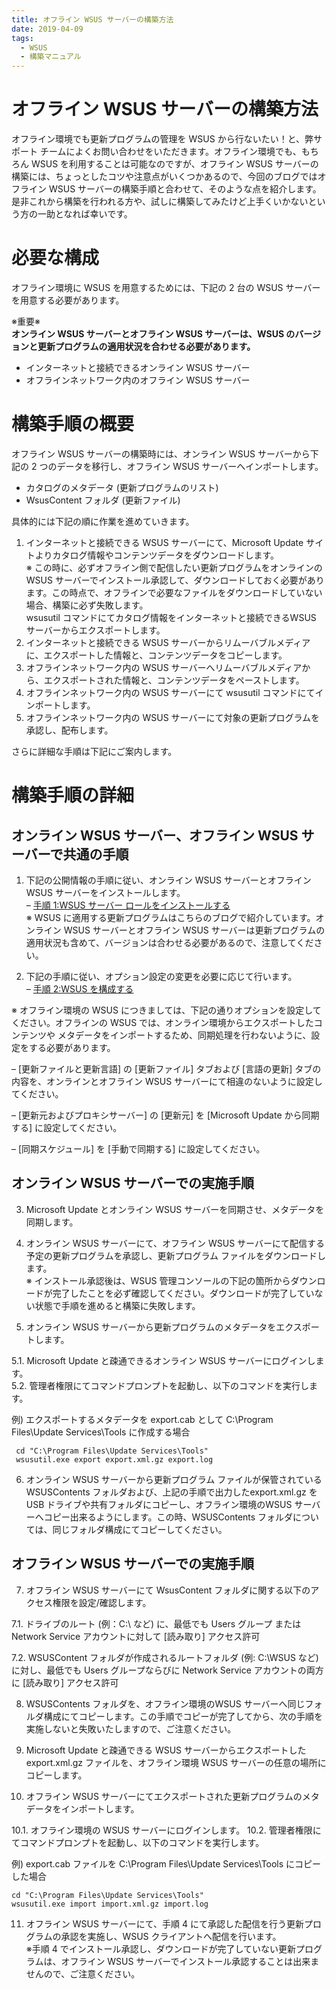 ```yaml
---
title: オフライン WSUS サーバーの構築方法
date: 2019-04-09
tags:
  - WSUS
  - 構築マニュアル
---
```

# オフライン WSUS サーバーの構築方法

オフライン環境でも更新プログラムの管理を WSUS から行ないたい！と、弊サポート チームによくお問い合わせをいただきます。オフライン環境でも、もちろん WSUS を利用することは可能なのですが、オフライン WSUS サーバーの構築には、ちょっとしたコツや注意点がいくつかあるので、今回のブログではオフライン WSUS サーバーの構築手順と合わせて、そのような点を紹介します。  
是非これから構築を行われる方や、試しに構築してみたけど上手くいかないという方の一助となれば幸いです。  

# 必要な構成  
オフライン環境に WSUS を用意するためには、下記の 2 台の WSUS サーバーを用意する必要があります。  

※重要※  
**オンライン WSUS サーバーとオフライン WSUS サーバーは、WSUS のバージョンと更新プログラムの適用状況を合わせる必要があります。**  

- インターネットと接続できるオンライン WSUS サーバー  
- オフラインネットワーク内のオフライン WSUS サーバー  

# 構築手順の概要  
オフライン WSUS サーバーの構築時には、オンライン WSUS サーバーから下記の 2 つのデータを移行し、オフライン WSUS サーバーへインポートします。  

- カタログのメタデータ (更新プログラムのリスト)  
- WsusContent フォルダ (更新ファイル)   

具体的には下記の順に作業を進めていきます。  

1. インターネットと接続できる WSUS サーバーにて、Microsoft Update サイトよりカタログ情報やコンテンツデータをダウンロードします。  
※ この時に、必ずオフライン側で配信したい更新プログラムをオンラインの WSUS サーバーでインストール承認して、ダウンロードしておく必要があります。この時点で、オフラインで必要なファイルをダウンロードしていない場合、構築に必ず失敗します。  
wsusutil コマンドにてカタログ情報をインターネットと接続できるWSUS サーバーからエクスポートします。  
2. インターネットと接続できる WSUS サーバーからリムーバブルメディアに、エクスポートした情報と、コンテンツデータをコピーします。  
3. オフラインネットワーク内の WSUS サーバーへリムーバブルメディアから、エクスポートされた情報と、コンテンツデータをペーストします。  
4. オフラインネットワーク内の WSUS サーバーにて wsusutil コマンドにてインポートします。  
5. オフラインネットワーク内の WSUS サーバーにて対象の更新プログラムを承認し、配布します。  
 
さらに詳細な手順は下記にご案内します。  

# 構築手順の詳細  
## オンライン WSUS サーバー、オフライン WSUS サーバーで共通の手順  
1. 下記の公開情報の手順に従い、オンライン WSUS サーバーとオフライン WSUS サーバーをインストールします。  
– [手順 1:WSUS サーバー ロールをインストールする](https://learn.microsoft.com/ja-jp/windows-server/administration/windows-server-update-services/deploy/1-install-the-wsus-server-role)  
※ WSUS に適用する更新プログラムはこちらのブログで紹介しています。オンライン WSUS サーバーとオフライン WSUS サーバーは更新プログラムの適用状況も含めて、バージョンは合わせる必要があるので、注意してください。  

2. 下記の手順に従い、オプション設定の変更を必要に応じて行います。  
– [手順 2:WSUS を構成する](https://learn.microsoft.com/ja-jp/windows-server/administration/windows-server-update-services/deploy/2-configure-wsus)    

※ オフライン環境の WSUS につきましては、下記の通りオプションを設定してください。オフラインの WSUS では、オンライン環境からエクスポートしたコンテンツや メタデータをインポートするため、同期処理を行わないように、設定をする必要があります。

 – [更新ファイルと更新言語] の [更新ファイル] タブおよび [言語の更新] タブの内容を、オンラインとオフライン WSUS サーバーにて相違のないように設定してください。  

 – [更新元およびプロキシサーバー] の [更新元] を [Microsoft Update から同期する] に設定してください。  

 – [同期スケジュール] を [手動で同期する] に設定してください。  

## オンライン WSUS サーバーでの実施手順  
3. Microsoft Update とオンライン WSUS サーバーを同期させ、メタデータを同期します。  

4. オンライン WSUS サーバーにて、オフライン WSUS サーバーにて配信する予定の更新プログラムを承認し、更新プログラム ファイルをダウンロードします。  
※ インストール承認後は、WSUS 管理コンソールの下記の箇所からダウンロードが完了したことを必ず確認してください。ダウンロードが完了していない状態で手順を進めると構築に失敗します。  

5. オンライン WSUS サーバーから更新プログラムのメタデータをエクスポートします。  

5.1. Microsoft Update と疎通できるオンライン WSUS サーバーにログインします。  
5.2. 管理者権限にてコマンドプロンプトを起動し、以下のコマンドを実行します。  

例) エクスポートするメタデータを export.cab として C:\Program Files\Update Services\Tools に作成する場合  

```
 cd "C:\Program Files\Update Services\Tools" 
 wsusutil.exe export export.xml.gz export.log
```

6. オンライン WSUS サーバーから更新プログラム ファイルが保管されている WSUSContents フォルダおよび、上記の手順で出力したexport.xml.gz を USB ドライブや共有フォルダにコピーし、オフライン環境のWSUS サーバーへコピー出来るようにします。この時、WSUSContents フォルダについては、同じフォルダ構成にてコピーしてください。  

## オフライン WSUS サーバーでの実施手順
7. オフライン WSUS サーバーにて WsusContent フォルダに関する以下のアクセス権限を設定/確認します。  

7.1. ドライブのルート (例：C:\ など) に、最低でも Users グループ または  Network Service アカウントに対して [読み取り] アクセス許可  

7.2. WSUSContent フォルダが作成されるルートフォルダ (例: C:\WSUS など) に対し、最低でも Users グループならびに Network Service アカウントの両方に [読み取り] アクセス許可  


8. WSUSContents フォルダを、オフライン環境のWSUS サーバーへ同じフォルダ構成にてコピーします。この手順でコピーが完了してから、次の手順を実施しないと失敗いたしますので、ご注意ください。  

9. Microsoft Update と疎通できる WSUS サーバーからエクスポートした export.xml.gz ファイルを、オフライン環境 WSUS サーバーの任意の場所にコピーします。  

10. オフライン WSUS サーバーにてエクスポートされた更新プログラムのメタデータをインポートします。  

10.1. オフライン環境の WSUS サーバーにログインします。
10.2. 管理者権限にてコマンドプロンプトを起動し、以下のコマンドを実行します。  

例) export.cab ファイルを C:\Program Files\Update Services\Tools にコピーした場合  

```
cd "C:\Program Files\Update Services\Tools"
wsusutil.exe import import.xml.gz import.log  
```

11. オフライン WSUS サーバーにて、手順 4 にて承認した配信を行う更新プログラムの承認を実施し、WSUS クライアントへ配信を行います。  
※手順 4 でインストール承認し、ダウンロードが完了していない更新プログラムは、オフライン WSUS サーバーでインストール承認することは出来ませんので、ご注意ください。  